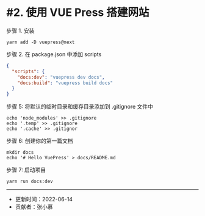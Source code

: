 # #2. 使用 VUE Press 搭建网站

步骤 1. 安装

```shell
yarn add -D vuepress@next
```

步骤 2. 在 package.json 中添加 scripts

```json
{
  "scripts": {
    "docs:dev": "vuepress dev docs",
    "docs:build": "vuepress build docs"
  }
}
```

步骤 5: 将默认的临时目录和缓存目录添加到 .gitignore 文件中

```shell
echo 'node_modules' >> .gitignore
echo '.temp' >> .gitignore
echo '.cache' >> .gitignor
```

步骤 6: 创建你的第一篇文档

```shell
mkdir docs
echo '# Hello VuePress' > docs/README.md
```

步骤 7: 启动项目

```shell
yarn run docs:dev
```

---

- 更新时间：2022-06-14
- 贡献者：张小慕
